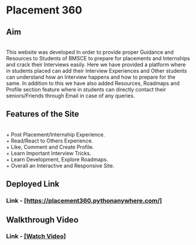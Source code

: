 <h1>Placement 360</h1>

<h2>Aim</h2><br>
This website was developed In order to provide proper Guidance and Resources to Students of BMSCE to prepare for placements and Internships and crack their Interviews easily. Here we have provided a platform where in students placed can add their Interview Experiences and Other students can understand how an Interview happens and how to prepare for the same. In addition to this we have also added Resources, Roadmaps and Profile section feature where in students can directly contact their seniors/Friends through Email in case of any queries. 
<br>
<h2>Features of the Site</h2><br>
+ Post Placement/Internship Experience.<br>
+ Read/React to Others Experience.<br>
+ Like, Comment and Create Profile.<br>
+ Learn Important Interview Tricks.<br>
+ Learn Development, Explore Roadmaps.<br>
+ Overall an Interactive and Responsive Site.<br>

<h2>Deployed Link</h2>
<h3>Link - <a href="https://placement360.pythonanywhere.com/">[https://placement360.pythonanywhere.com/]</a></h3>

<h2>Walkthrough Video</h2>
<h3>Link - <a href="https://www.youtube.com/watch?v=lbBNr6m9gfM">[Watch Video]</a></h3>
